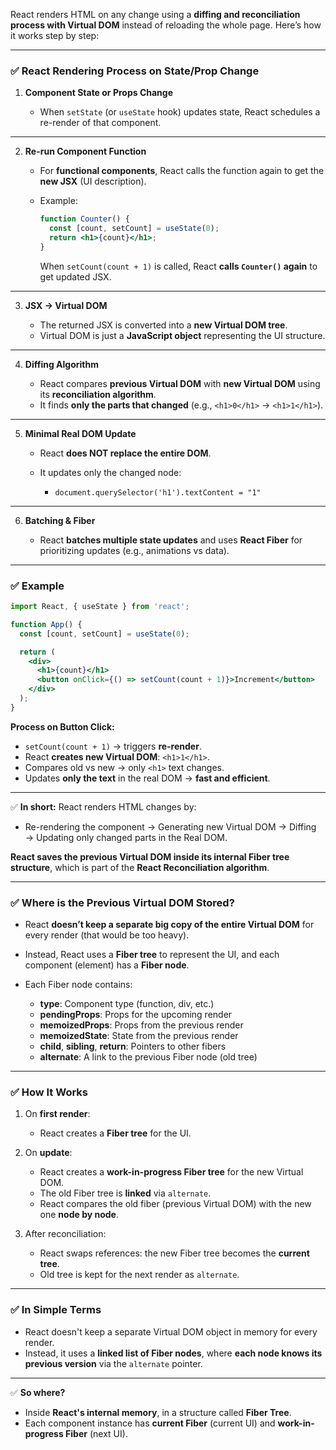 React renders HTML on any change using a **diffing and reconciliation process with Virtual DOM** instead of reloading the whole page. Here’s how it works step by step:

---

### ✅ **React Rendering Process on State/Prop Change**

1. **Component State or Props Change**

   * When `setState` (or `useState` hook) updates state, React schedules a re-render of that component.

---

2. **Re-run Component Function**

   * For **functional components**, React calls the function again to get the **new JSX** (UI description).
   * Example:

     ```jsx
     function Counter() {
       const [count, setCount] = useState(0);
       return <h1>{count}</h1>;
     }
     ```

     When `setCount(count + 1)` is called, React **calls `Counter()` again** to get updated JSX.

---

3. **JSX → Virtual DOM**

   * The returned JSX is converted into a **new Virtual DOM tree**.
   * Virtual DOM is just a **JavaScript object** representing the UI structure.

---

4. **Diffing Algorithm**

   * React compares **previous Virtual DOM** with **new Virtual DOM** using its **reconciliation algorithm**.
   * It finds **only the parts that changed** (e.g., `<h1>0</h1>` → `<h1>1</h1>`).

---

5. **Minimal Real DOM Update**

   * React **does NOT replace the entire DOM**.
   * It updates only the changed node:

     * `document.querySelector('h1').textContent = "1"`

---

6. **Batching & Fiber**

   * React **batches multiple state updates** and uses **React Fiber** for prioritizing updates (e.g., animations vs data).

---

### ✅ **Example**

```jsx
import React, { useState } from 'react';

function App() {
  const [count, setCount] = useState(0);

  return (
    <div>
      <h1>{count}</h1>
      <button onClick={() => setCount(count + 1)}>Increment</button>
    </div>
  );
}
```

**Process on Button Click:**

* `setCount(count + 1)` → triggers **re-render**.
* React **creates new Virtual DOM**: `<h1>1</h1>`.
* Compares old vs new → only `<h1>` text changes.
* Updates **only the text** in the real DOM → **fast and efficient**.

---

✅ **In short:** React renders HTML changes by:

* Re-rendering the component → Generating new Virtual DOM → Diffing → Updating only changed parts in the Real DOM.

**React saves the previous Virtual DOM inside its internal Fiber tree structure**, which is part of the **React Reconciliation algorithm**.

---

### ✅ Where is the Previous Virtual DOM Stored?

* React **doesn’t keep a separate big copy of the entire Virtual DOM** for every render (that would be too heavy).
* Instead, React uses a **Fiber tree** to represent the UI, and each component (element) has a **Fiber node**.
* Each Fiber node contains:

  * **type**: Component type (function, div, etc.)
  * **pendingProps**: Props for the upcoming render
  * **memoizedProps**: Props from the previous render
  * **memoizedState**: State from the previous render
  * **child**, **sibling**, **return**: Pointers to other fibers
  * **alternate**: A link to the previous Fiber node (old tree)

---

### ✅ How It Works

1. On **first render**:

   * React creates a **Fiber tree** for the UI.
2. On **update**:

   * React creates a **work-in-progress Fiber tree** for the new Virtual DOM.
   * The old Fiber tree is **linked** via `alternate`.
   * React compares the old fiber (previous Virtual DOM) with the new one **node by node**.
3. After reconciliation:

   * React swaps references: the new Fiber tree becomes the **current tree**.
   * Old tree is kept for the next render as `alternate`.

---

### ✅ In Simple Terms

* React doesn't keep a separate Virtual DOM object in memory for every render.
* Instead, it uses a **linked list of Fiber nodes**, where **each node knows its previous version** via the `alternate` pointer.

---

✅ **So where?**

* Inside **React's internal memory**, in a structure called **Fiber Tree**.
* Each component instance has **current Fiber** (current UI) and **work-in-progress Fiber** (next UI).
